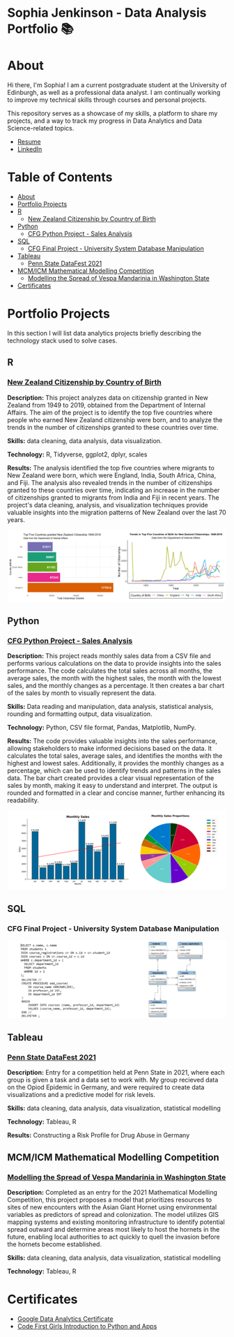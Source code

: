 # Sophia Jenkinson - Data Analysis Portfolio 📚

# About

Hi there, I'm Sophia! I am a current postgraduate student at the University of Edinburgh, as well as a professional data analyst. I am continually working to improve my technical skills through courses and personal projects.

This repository serves as a showcase of my skills, a platform to share my projects, and a way to track my progress in Data Analytics and Data Science-related topics.

- [Resume](https://github.com/sophiaclare/data_analysis_portfolio/blob/main/_Resume%20-%20Sophia%20Jenkinson%20(1).pdf)
- [LinkedIn](https://www.linkedin.com/in/sophia-clare-jenkinson/)

# Table of Contents
- [About](https://github.com/sophiaclare/data_analysis_portfolio#about)
- [Portfolio Projects](https://github.com/sophiaclare/data_analysis_portfolio#portfolio-projects)
- [R](https://github.com/sophiaclare/data_analysis_portfolio#r)
  * [New Zealand Citizenship by Country of Birth](https://github.com/sophiaclare/data_analysis_portfolio#new-zealand-citizenship-by-country-of-birth)
- [Python](https://github.com/sophiaclare/data_analysis_portfolio#python)
  * [CFG Python Project - Sales Analysis](https://github.com/sophiaclare/data_analysis_portfolio/blob/main/README.md#cfg-python-project---sales-analysis)
- [SQL](https://github.com/sophiaclare/data_analysis_portfolio#sql)
  * [CFG Final Project - University System Database Manipulation](https://github.com/sophiaclare/data_analysis_portfolio#cfg-final-project---university-system-database-manipulation)
- [Tableau](https://github.com/sophiaclare/data_analysis_portfolio/blob/main/README.md#tableau)
  * [Penn State DataFest 2021](https://github.com/sophiaclare/data_analysis_portfolio/blob/main/README.md#penn-state-datafest-2021)
- [MCM/ICM Mathematical Modelling Competition](https://github.com/sophiaclare/data_analysis_portfolio/blob/main/README.md#mcmicm-mathematical-modelling-competition)
  * [Modelling the Spread of Vespa Mandarinia in Washington State](https://github.com/sophiaclare/data_analysis_portfolio/blob/main/README.md#modelling-the-spread-of-vespa-mandarinia-in-washington-state)
- [Certificates](https://github.com/sophiaclare/data_analysis_portfolio#certificates) 


# Portfolio Projects
In this section I will list data analytics projects briefly describing the technology stack used to solve cases.

## R 

### [New Zealand Citizenship by Country of Birth](https://github.com/sophiaclare/R-Projects/blob/main/NZ%20Citizenship%20Project.nb.pdf)

**Description:** This project analyzes data on citizenship granted in New Zealand from 1949 to 2019, obtained from the Department of Internal Affairs.  The aim of the project is to identify the top five countries where people who earned New Zealand citizenship were born, and to analyze the trends in the number of citizenships granted to these countries over time.

**Skills:** data cleaning, data analysis, data visualization.

**Technology:** R, Tidyverse, ggplot2, dplyr, scales

**Results:** The analysis identified the top five countries where migrants to New Zealand were born, which were England, India, South Africa, China, and Fiji. The analysis also revealed trends in the number of citizenships granted to these countries over time, indicating an increase in the number of citizenships granted to migrants from India and Fiji in recent years. The project's data cleaning, analysis, and visualization techniques provide valuable insights into the migration patterns of New Zealand over the last 70 years.

![alt text](https://github.com/sophiaclare/data_analysis_portfolio/blob/main/NZ%20Citizen%20Charts.png?raw=true)

## Python

### [CFG Python Project - Sales Analysis](https://github.com/sophiaclare/python-projects/blob/main/CFG%20Sales%20Analysis%20Project.pdf)

**Description:** This project reads monthly sales data from a CSV file and performs various calculations on the data to provide insights into the sales performance. The code calculates the total sales across all months, the average sales, the month with the highest sales, the month with the lowest sales, and the monthly changes as a percentage. It then creates a bar chart of the sales by month to visually represent the data.

**Skills:** Data reading and manipulation, data analysis, statistical analysis, rounding and formatting output, data visualization.

**Technology:** Python, CSV file format, Pandas, Matplotlib, NumPy.

**Results:** The code provides valuable insights into the sales performance, allowing stakeholders to make informed decisions based on the data. It calculates the total sales, average sales, and identifies the months with the highest and lowest sales. Additionally, it provides the monthly changes as a percentage, which can be used to identify trends and patterns in the sales data. The bar chart created provides a clear visual representation of the sales by month, making it easy to understand and interpret. The output is rounded and formatted in a clear and concise manner, further enhancing its readability.

![alt text](https://github.com/sophiaclare/python-projects/blob/main/CFG_sales_visualization.png?raw=true)

## SQL
### CFG Final Project - University System Database Manipulation 

![alt text](https://github.com/sophiaclare/SQL/blob/main/CFG_SQL_IMAGE.png?raw=true)

## Tableau 

### [Penn State DataFest 2021](https://drive.google.com/file/d/17d4qNMA1fWdwak2E3hV8WgiuTk2t6Yia/view?usp=sharing)

**Description:** Entry for a competition held at Penn State in 2021, where each group is given a task and a data set to work with. My group recieved data on the Opiod Epidemic in Germany, and were required to create data visualizations and a predictive model for risk levels.

**Skills:** data cleaning, data analysis, data visualization, statistical modelling

**Technology:** Tableau, R

**Results:** Constructing a Risk Profile for Drug Abuse in Germany

## MCM/ICM Mathematical Modelling Competition

### [Modelling the Spread of Vespa Mandarinia in Washington State](https://drive.google.com/file/d/1HdtqhLlWoN8vA84FmMvP5cbHdl562g3R/view?usp=sharing)

**Description:** Completed as an entry for the 2021 Mathematical Modelling Competition, this project proposes a model that prioritizes resources to sites of new encounters with the Asian Giant Hornet using environmental variables as predictors of spread and colonization. The model utilizes GIS mapping systems and existing monitoring infrastructure to identify potential spread outward and determine areas most likely to host the hornets in the future, enabling local authorities to act quickly to quell the invasion before the hornets become established.

**Skills:** data cleaning, data analysis, data visualization, statistical modelling

**Technology:** Tableau, R

# Certificates 

- [Google Data Analytics Certificate](https://www.credly.com/badges/618e2270-137a-441c-8a6e-4fa487ec1171/linked_in_profile)
- [Code First Girls Introduction to Python and Apps](https://drive.google.com/file/d/1FegXDpmVvSM_IvLByQJPo0chAvxk5VuF/view?usp=sharing)
